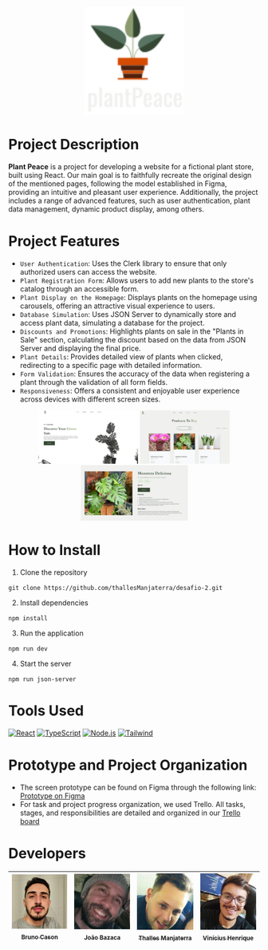 <p align="center">
  <img src="/src/assets/logo-footer.svg" alt="Plant Peace" width="200">
</p>

# Project Description
**Plant Peace** is a project for developing a website for a fictional plant store, built using React. Our main goal is to faithfully recreate the original design of the mentioned pages, following the model established in Figma, providing an intuitive and pleasant user experience. Additionally, the project includes a range of advanced features, such as user authentication, plant data management, dynamic product display, among others.

# Project Features

- `User Authentication`: Uses the Clerk library to ensure that only authorized users can access the website.
- `Plant Registration Form`: Allows users to add new plants to the store's catalog through an accessible form.
- `Plant Display on the Homepage`: Displays plants on the homepage using carousels, offering an attractive visual experience to users.
- `Database Simulation`: Uses JSON Server to dynamically store and access plant data, simulating a database for the project.
- `Discounts and Promotions`: Highlights plants on sale in the "Plants in Sale" section, calculating the discount based on the data from JSON Server and displaying the final price.
- `Plant Details`: Provides detailed view of plants when clicked, redirecting to a specific page with detailed information.
- `Form Validation`: Ensures the accuracy of the data when registering a plant through the validation of all form fields.
- `Responsiveness`: Offers a consistent and enjoyable user experience across devices with different screen sizes.

<p align="center">
  <img src="/src/assets/screen1.png" width="200" />
  <img src="/src/assets/screen2.png" width="180" /> 
  <img src="/src/assets/screen3.png" width="215" />
</p>

# How to Install

1. Clone the repository
```
git clone https://github.com/thallesManjaterra/desafio-2.git
```
2. Install dependencies
```
npm install
```
3. Run the application
```
npm run dev
```
4. Start the server
```
npm run json-server
```

# Tools Used
[![React](https://img.shields.io/badge/React-black?style=for-the-badge&logo=react)](https://reactjs.org)
[![TypeScript](https://img.shields.io/badge/TypeScript-black?style=for-the-badge&logo=typescript)](https://www.typescriptlang.org)
[![Node.js](https://img.shields.io/badge/Node.JS-black?style=for-the-badge&logo=nodedotjs)](https://nodejs.org/en)
[![Tailwind](https://img.shields.io/badge/Tailwind-black?style=for-the-badge&logo=tailwindcss)](https://tailwindcss.com)

# Prototype and Project Organization
- The screen prototype can be found on Figma through the following link: [Prototype on Figma](https://www.figma.com/design/6vxuTm8sU2ATOgJI6ey5Nh/Desafio-2-(Copy)?m=auto&t=DS6dGisOmlXe1mgE-6)
- For task and project progress organization, we used Trello. All tasks, stages, and responsibilities are detailed and organized in our [Trello board](https://trello.com/invite/b/n0Lh0K4I/ATTIe15b42c3a2b0bce4c1d9f5101f31eee8CEC25435/projeto-semana-8)

# Developers

| [<img src="/src/assets/image-bruno.png" width=115><br><sub>Bruno Cason</sub>](https://github.com/BrunoCason) |  [<img src="/src/assets/image-joao.jpg" width=115><br><sub>João Bazaca</sub>](https://github.com/Bazack02) |  [<img src="/src/assets/image-thalles.jpeg" width=115><br><sub>Thalles Manjaterra</sub>](https://github.com/thallesManjaterra) | [<img src="/src/assets/image-vinicius.jpeg" width=115><br><sub>Vinícius Henrique</sub>](https://github.com/ViniciusSTN)
| :---: | :---: | :---: | :---: |
